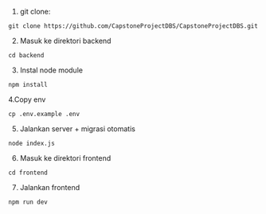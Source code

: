 1. git clone:

````
git clone https://github.com/CapstoneProjectDBS/CapstoneProjectDBS.git
````

2. Masuk ke direktori backend
````
cd backend
````

3. Instal node module
````
npm install
````

4.Copy env
````
cp .env.example .env
````

5. Jalankan server + migrasi otomatis
````
node index.js
````

6. Masuk ke direktori frontend
````
cd frontend
````

7. Jalankan frontend
````
npm run dev
````
